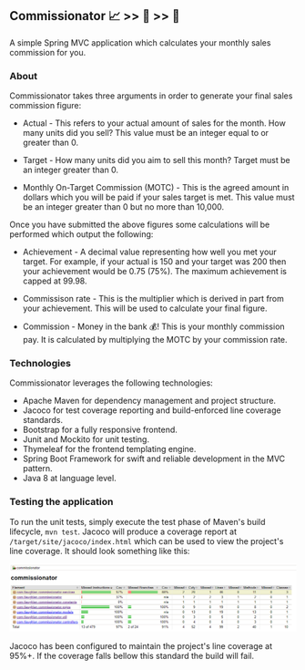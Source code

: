 ## Commissionator :chart_with_upwards_trend: >> :robot: >> :money_with_wings:

A simple Spring MVC application which calculates your monthly sales commission for you.

### About

Commissionator takes three arguments in order to generate your final sales commission figure:

- Actual - This refers to your actual amount of sales for the month. How many units did you sell? This value must be an
integer equal to or greater than 0.

- Target - How many units did you aim to sell this month? Target must be an integer greater than 0.

- Monthly On-Target Commission (MOTC) - This is the agreed amount in dollars which you will be paid if your sales target
 is met. This value must be an integer greater than 0 but no more than 10,000.
 
 Once you have submitted the above figures some calculations will be performed which output the following:
 
 - Achievement - A decimal value representing how well you met your target. For example, if your actual is 150 and your 
 target was 200 then your achievement would be 0.75 (75%). The maximum achievement is capped at 99.98.
 
 - Commissison rate - This is the multiplier which is derived in part from your achievement. This will be used to
 calculate your final figure.
 
 - Commission - Money in the bank :moneybag:! This is your monthly commission pay. It is calculated by multiplying the 
 MOTC by your commission rate.
 
 ### Technologies
 
 Commissionator leverages the following technologies:
 
 - Apache Maven for dependency management and project structure.
 - Jacoco for test coverage reporting and build-enforced line coverage standards.
 - Bootstrap for a fully responsive frontend.
 - Junit and Mockito for unit testing.
 - Thymeleaf for the frontend templating engine.
 - Spring Boot Framework for swift and reliable development in the MVC pattern.
 - Java 8 at language level.
 
 ### Testing the application
 
 To run the unit tests, simply execute the test phase of Maven's build lifecycle, `mvn test`. Jacoco will produce a 
 coverage report at `/target/site/jacoco/index.html` which can be used to view the project's line coverage. It should
 look something like this:
 
 ![line_coverage_report](https://github.com/tlaughlan/commissionator/blob/master/src/main/resources/line_coverage_report.PNG)
 
 Jacoco has been configured to maintain the project's line coverage at 95%+. If the coverage falls bellow this standard
 the build will fail.
 
 
